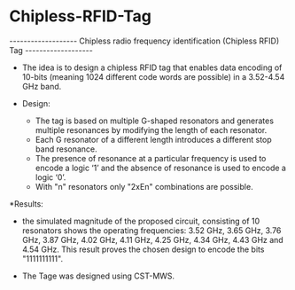 # Chipless-RFID-Tag

------------------- Chipless radio frequency identification (Chipless RFID) Tag -------------------


* The idea is to design a chipless RFID tag that enables data encoding of 10-bits (meaning 1024 different code words are possible) in a 3.52-4.54 GHz band.

* Design:
    - The tag is based on multiple G-shaped resonators and generates multiple resonances by modifying the length of each resonator.
    - Each G resonator of a different length introduces a different stop band resonance.
    - The presence of resonance at a particular frequency is used to encode a logic ‘1’ and the absence of resonance is used to encode a logic ‘0’.
    - With "n" resonators only "2xEn" combinations are possible.

*Results:
  - the simulated magnitude of the proposed circuit, consisting of 10 resonators shows the operating frequencies: 3.52 GHz, 3.65 GHz, 3.76 GHz, 3.87 GHz, 4.02 GHz, 4.11 GHz, 4.25 GHz, 4.34 GHz, 4.43 GHz and 4.54 GHz. This result proves the chosen design to encode the bits "1111111111".
    
* The Tage was designed using CST-MWS.
